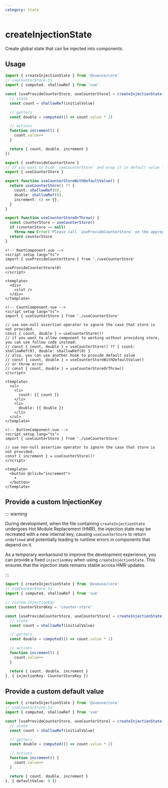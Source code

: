 ```yaml
---
category: State
---
```


# createInjectionState

Create global state that can be injected into components.

## Usage

```ts
import { createInjectionState } from '@vueuse/core'
// useCounterStore.ts
import { computed, shallowRef } from 'vue'

const [useProvideCounterStore, useCounterStore] = createInjectionState((initialValue: number) => {
  // state
  const count = shallowRef(initialValue)

  // getters
  const double = computed(() => count.value * 2)

  // actions
  function increment() {
    count.value++
  }

  return { count, double, increment }
})

export { useProvideCounterStore }
// If you want to hide `useCounterStore` and wrap it in default value logic or throw error logic, please don't export `useCounterStore`
export { useCounterStore }

export function useCounterStoreWithDefaultValue() {
  return useCounterStore() ?? {
    count: shallowRef(0),
    double: shallowRef(0),
    increment: () => {},
  }
}

export function useCounterStoreOrThrow() {
  const counterStore = useCounterStore()
  if (counterStore == null)
    throw new Error('Please call `useProvideCounterStore` on the appropriate parent component')
  return counterStore
}
```

```vue
<!-- RootComponent.vue -->
<script setup lang="ts">
import { useProvideCounterStore } from './useCounterStore'

useProvideCounterStore(0)
</script>

<template>
  <div>
    <slot />
  </div>
</template>
```

```vue
<!-- CountComponent.vue -->
<script setup lang="ts">
import { useCounterStore } from './useCounterStore'

// use non-null assertion operator to ignore the case that store is not provided.
const { count, double } = useCounterStore()!
// if you want to allow component to working without providing store, you can use follow code instead:
// const { count, double } = useCounterStore() ?? { count: shallowRef(0), double: shallowRef(0) }
// also, you can use another hook to provide default value
// const { count, double } = useCounterStoreWithDefaultValue()
// or throw error
// const { count, double } = useCounterStoreOrThrow()
</script>

<template>
  <ul>
    <li>
      count: {{ count }}
    </li>
    <li>
      double: {{ double }}
    </li>
  </ul>
</template>
```

```vue
<!-- ButtonComponent.vue -->
<script setup lang="ts">
import { useCounterStore } from './useCounterStore'

// use non-null assertion operator to ignore the case that store is not provided.
const { increment } = useCounterStore()!
</script>

<template>
  <button @click="increment">
    +
  </button>
</template>
```

## Provide a custom InjectionKey

::: warning

During development, when the file containing `createInjectionState` undergoes Hot Module Replacement (HMR), the injection state may be recreated with a new internal key, causing `useCounterStore` to return `undefined` and potentially leading to runtime errors in components that depend on it.

As a temporary workaround to improve the development experience, you can provide a fixed `injectionKey` when using `createInjectionState`. This ensures that the injection state remains stable across HMR updates.

:::

```ts
import { createInjectionState } from '@vueuse/core'
// useCounterStore.ts
import { computed, shallowRef } from 'vue'

// custom injectionKey
const CounterStoreKey = 'counter-store'

const [useProvideCounterStore, useCounterStore] = createInjectionState((initialValue: number) => {
  // state
  const count = shallowRef(initialValue)

  // getters
  const double = computed(() => count.value * 2)

  // actions
  function increment() {
    count.value++
  }

  return { count, double, increment }
}, { injectionKey: CounterStoreKey })
```

## Provide a custom default value

```ts
import { createInjectionState } from '@vueuse/core'
// useCounterStore.ts
import { computed, shallowRef } from 'vue'

const [useProvideCounterStore, useCounterStore] = createInjectionState((initialValue: number) => {
  // state
  const count = shallowRef(initialValue)

  // getters
  const double = computed(() => count.value * 2)

  // actions
  function increment() {
    count.value++
  }

  return { count, double, increment }
}, { defaultValue: 0 })
```
